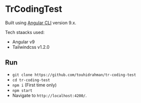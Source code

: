 # TrCodingTest

Built using [Angular CLI](https://github.com/angular/angular-cli) version 9.x.

Tech staacks used:

-   Angular v9
-   Tailwindcss v1.2.0

## Run

-   `git clone https://github.com/touhidrahman/tr-coding-test`
-   `cd tr-coding-test`
-   `npm i` (First time only)
-   `npm start`
-   Navigate to `http://localhost:4200/`.
